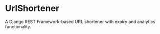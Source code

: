 # UrlShortener
A Django REST Framework-based URL shortener with expiry and analytics functionality.
